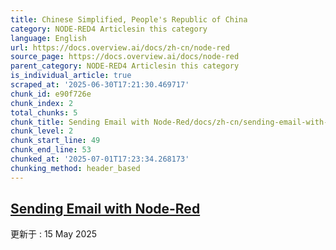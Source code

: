 ```yaml
---
title: Chinese Simplified, People's Republic of China
category: NODE-RED4 Articlesin this category
language: English
url: https://docs.overview.ai/docs/zh-cn/node-red
source_page: https://docs.overview.ai/docs/node-red
parent_category: NODE-RED4 Articlesin this category
is_individual_article: true
scraped_at: '2025-06-30T17:21:30.469717'
chunk_id: e90f726e
chunk_index: 2
total_chunks: 5
chunk_title: Sending Email with Node-Red/docs/zh-cn/sending-email-with-node-red
chunk_level: 2
chunk_start_line: 49
chunk_end_line: 53
chunked_at: '2025-07-01T17:23:34.268173'
chunking_method: header_based
---
```


## [Sending Email with Node-Red](/docs/zh-cn/sending-email-with-node-red)

更新于 : 15 May 2025
